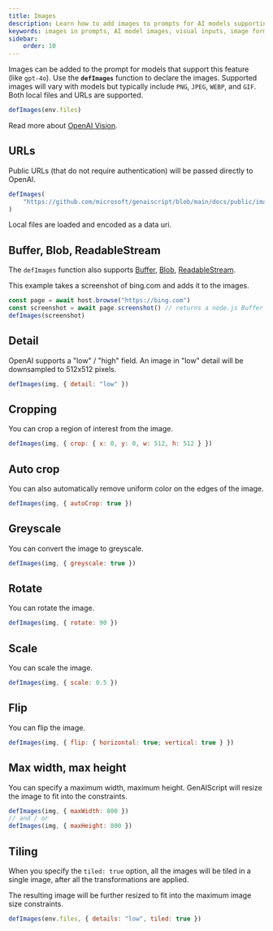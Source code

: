 ```yaml
---
title: Images
description: Learn how to add images to prompts for AI models supporting visual inputs, including image formats and usage.
keywords: images in prompts, AI model images, visual inputs, image formats, OpenAI Vision
sidebar:
    order: 10
---
```


Images can be added to the prompt for models that support this feature (like `gpt-4o`).
Use the **`defImages`** function to declare the images. Supported images will vary
with models but typically include `PNG`, `JPEG`, `WEBP`, and `GIF`. Both local files and URLs are supported.

```js
defImages(env.files)
```

Read more about [OpenAI Vision](https://platform.openai.com/docs/guides/vision/limitations).

## URLs

Public URLs (that do not require authentication) will be passed directly to OpenAI.

```js wrap
defImages(
    "https://github.com/microsoft/genaiscript/blob/main/docs/public/images/logo.png?raw=true"
)
```

Local files are loaded and encoded as a data uri.

## Buffer, Blob, ReadableStream

The `defImages` function also supports [Buffer](https://nodejs.org/api/buffer.html),
[Blob](https://developer.mozilla.org/en-US/docs/Web/API/Blob), [ReadableStream](https://nodejs.org/api/stream.html).

This example takes a screenshot of bing.com and adds it to the images.

```js wrap
const page = await host.browse("https://bing.com")
const screenshot = await page.screenshot() // returns a node.js Buffer
defImages(screenshot)
```

## Detail

OpenAI supports a "low" / "high" field. An image in "low" detail
will be downsampled to 512x512 pixels.

```js 'detail: "low"'
defImages(img, { detail: "low" })
```

## Cropping

You can crop a region of interest from the image.

```js "crop: { x: 0, y: 0, w: 512, h: 512 }" wrap
defImages(img, { crop: { x: 0, y: 0, w: 512, h: 512 } })
```

## Auto crop

You can also automatically remove uniform color on the edges of the image.

```js "autoCrop" wrap
defImages(img, { autoCrop: true })
```

## Greyscale

You can convert the image to greyscale.

```js "greyscale" wrap
defImages(img, { greyscale: true })
```

## Rotate

You can rotate the image.

```js "rotate: 90"
defImages(img, { rotate: 90 })
```

## Scale

You can scale the image.

```js "scale: 0.5"
defImages(img, { scale: 0.5 })
```

## Flip

You can flip the image.

```js "flip: { horizontal: true; vertical: true }" wrap
defImages(img, { flip: { horizontal: true; vertical: true } })
```

## Max width, max height

You can specify a maximum width, maximum height. GenAIScript will resize
the image to fit into the constraints.

```js "maxWidth: 800" "maxHeight: 800"
defImages(img, { maxWidth: 800 })
// and / or
defImages(img, { maxHeight: 800 })
```

## Tiling

When you specify the `tiled: true` option, all the images will
be tiled in a single image, after all the transformations are applied.

The resulting image will be further resized to fit into the maximum image size constraints.

```js "tiled: true"
defImages(env.files, { details: "low", tiled: true })
```
